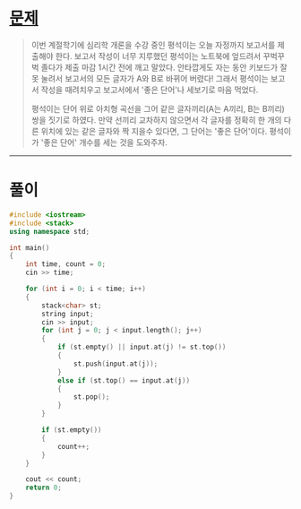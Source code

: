 # [문제](https://www.acmicpc.net/problem/3986 "#3986번")
  
> 이번 계절학기에 심리학 개론을 수강 중인 평석이는 오늘 자정까지 보고서를 제출해야 한다. 보고서 작성이 너무 지루했던 평석이는 노트북에 엎드려서 꾸벅꾸벅 졸다가 제출 마감 1시간 전에 깨고 말았다. 안타깝게도 자는 동안 키보드가 잘못 눌려서 보고서의 모든 글자가 A와 B로 바뀌어 버렸다! 그래서 평석이는 보고서 작성을 때려치우고 보고서에서 '좋은 단어'나 세보기로 마음 먹었다.
> 
> 평석이는 단어 위로 아치형 곡선을 그어 같은 글자끼리(A는 A끼리, B는 B끼리) 쌍을 짓기로 하였다. 만약 선끼리 교차하지 않으면서 각 글자를 정확히 한 개의 다른 위치에 있는 같은 글자와 짝 지을수 있다면, 그 단어는 '좋은 단어'이다. 평석이가 '좋은 단어' 개수를 세는 것을 도와주자.
<hr/>

# 풀이

```cpp
#include <iostream>
#include <stack>
using namespace std;

int main() 
{
    int time, count = 0;
    cin >> time;

    for (int i = 0; i < time; i++)
    {
        stack<char> st;
        string input;
        cin >> input;
        for (int j = 0; j < input.length(); j++)
        {
            if (st.empty() || input.at(j) != st.top())
            {
                st.push(input.at(j));
            }
            else if (st.top() == input.at(j))
            {
                st.pop();
            }
        }

        if (st.empty())
        {
            count++;
        }
    }

    cout << count;
    return 0;
}
```

